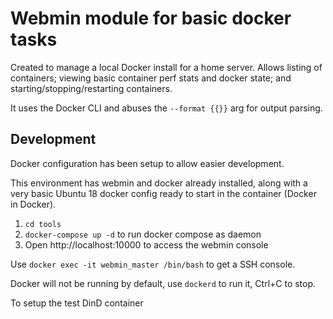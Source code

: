 # Webmin module for basic docker tasks

Created to manage a local Docker install for a home server. Allows listing of containers; viewing basic container perf stats and docker state; and starting/stopping/restarting containers.

It uses the Docker CLI and abuses the `--format {{}}` arg for output parsing.

## Development

Docker configuration has been setup to allow easier development.

This environment has webmin and docker already installed, along with a very basic Ubuntu 18 docker config ready to start in the container (Docker in Docker).

1. `cd tools`
2. `docker-compose up -d` to run docker compose as daemon
3. Open http://localhost:10000 to access the webmin console

Use `docker exec -it webmin_master /bin/bash` to get a SSH console.

Docker will not be running by default, use `dockerd` to run it, Ctrl+C to stop.

To setup the test DinD container
